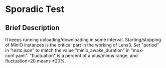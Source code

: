 # Sporadic Test

## Brief Description

It keeps running uploading/downloading in some interval.
Starting/stopping of MinIO instances is the critical part in the
working of Lens3.  Set "period" in "testc.json" to match the value
"minio_awake_duration" in "mux-conf.yaml".  "fluctuation" is a percent
of a plus/minus range, and fluctuation=20 means ±20%.
